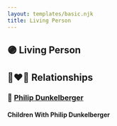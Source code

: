 ```yaml
---
layout: templates/basic.njk
title: Living Person
---
```

## 🟣 Living Person

## 👩‍❤️‍👨 Relationships

### 🔵 [Philip Dunkelberger](/people/6/68247643)

#### Children With Philip Dunkelberger